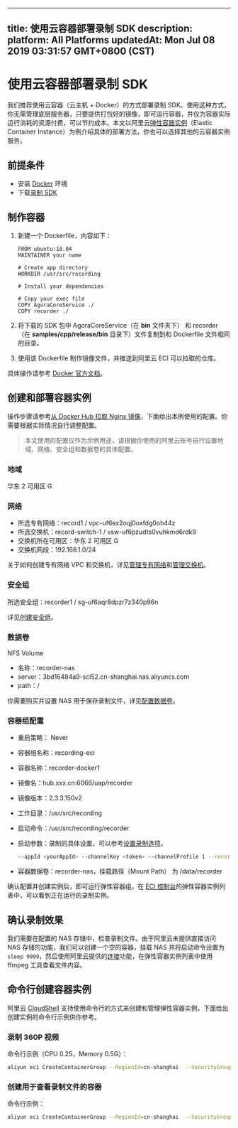 
---
title: 使用云容器部署录制 SDK
description: 
platform: All Platforms
updatedAt: Mon Jul 08 2019 03:31:57 GMT+0800 (CST)
---
# 使用云容器部署录制 SDK
我们推荐使用云容器（云主机 + Docker）的方式部署录制 SDK。使用这种方式，你无需管理底层服务器，只要提供打包好的镜像，即可运行容器，并仅为容器实际运行消耗的资源付费，可以节约成本。本文以阿里云[弹性容器实例](https://help.aliyun.com/product/87486.html)（Elastic Container Instance）为例介绍具体的部署方法，你也可以选择其他的云容器实例服务。

## 前提条件

- 安装 [Docker](https://docs.docker.com/install/) 环境
- 下载[录制 SDK](http://download.agora.io/sdk/release/Agora_Recording_SDK_for_Linux_v2_3_3_FULL.tar.gz)

## 制作容器

1. 新建一个 Dockerfile，内容如下：

   ```
   FROM ubuntu:18.04
   MAINTAINER your name
   
   # Create app directory
   WORKDIR /usr/src/recording
   
   # Install your dependencies
   
   # Copy your exec file
   COPY AgoraCoreService ./
   COPY recorder ./
   ```

2. 将下载的 SDK 包中 AgoraCoreService（在 **bin** 文件夹下） 和 recorder （在 **samples/cpp/release/bin** 目录下）文件复制到和 Dockerfile 文件相同的目录。

3. 使用该 Dockerfile 制作镜像文件，并推送到阿里云 ECI 可以拉取的仓库。

具体操作请参考 [Docker 官方文档](https://docs.docker.com/get-started/)。

## 创建和部署容器实例

操作步骤请参考[从 Docker Hub 拉取 Nginx 镜像](https://help.aliyun.com/document_detail/119093.html)，下面给出本例使用的配置。你需要根据实际情况自行调整配置。

> 本文使用的配置仅作为示例用途，请根据你使用的阿里云账号自行设置地域、网络、安全组和数据卷的具体配置。

### 地域

华东 2 可用区 G

### 网络

- 所选专有网络：record1 / vpc-uf6ex2oqj0oxfdg0oh44z
- 所选交换机：record-switch-1 / vsw-uf6pzudts0vuhkmd6rdk9
- 交换机所在可用区：华东 2 可用区 G
- 交换机网段：192.168.1.0/24

关于如何创建专有网络 VPC 和交换机，详见[管理专有网络](https://help.aliyun.com/document_detail/65398.html)和[管理交换机](https://help.aliyun.com/document_detail/65387.html)。

### 安全组

所选安全组：recorder1 / sg-uf6aqr8dpzr7z340p96n

详见[创建安全组](https://help.aliyun.com/document_detail/25468.html)。

### 数据卷

NFS Volume

- 名称：recorder-nas
- server：3bd16484a9-scl52.cn-shanghai.nas.aliyuncs.com
- path：/

你需要购买并设置 NAS 用于保存录制文件，详见[配置数据卷](https://help.aliyun.com/document_detail/90672.html)。

### 容器组配置

- 重启策略： Never

- 容器组名称：recording-eci

- 容器名称：recorder-docker1

- 镜像名：hub.xxx.cn:6066/uap/recorder

- 镜像版本：2.3.3.150v2

- 工作目录：/usr/src/recording

- 启动命令：/usr/src/recording/recorder

- 启动参数：录制的具体设置，可以参考[设置录制选项](https://docs.agora.io/cn/Recording/recording_cmd_cpp?platform=Linux%20CPP#设置录制选项)。

  ```bash
  --appId <yourAppId> --channelKey <token> --channelProfile 1 --recordFileRootDir /data/recorder --channel demo --uid 666 --appliteDir /usr/src/recording --idle 30 --lowUdpPort 40000 --highUdpPort 41004 --isMixingEnabled 1 --mixedVideoAudio 2
  ```

- 容器数据卷：recorder-nas，挂载路径（Mount Path） 为 /data/recorder

确认配置并创建实例后，即可运行弹性容器组。在 [ECI 控制台](https://eci.console.aliyun.com/)的弹性容器实例列表中，可以看到正在运行的录制实例。

## 确认录制效果

我们需要在配置的 NAS 存储中，检查录制文件。由于阿里云未提供直接访问 NAS 存储的功能，我们可以创建一个空的容器，挂载 NAS 并将启动命令设置为 `sleep 9999`，然后使用阿里云提供的[连接](https://help.aliyun.com/document_detail/119176.html)功能，在弹性容器实例列表中使用 ffmpeg 工具查看文件内容。

## 命令行创建容器实例

阿里云 [CloudShell](https://help.aliyun.com/document_detail/101356.html) 支持使用命令行的方式来创建和管理弹性容器实例，下面给出创建实例的命令行示例供你参考。

### 录制 360P 视频

命令行示例（CPU 0.25，Memory 0.5G）：

```bash
aliyun eci CreateContainerGroup --RegionId=cn-shanghai  --SecurityGroupId=sg-uf6aqr8dpzr7z340p96n --VSwitchId=vsw-uf6pzudts0vuhkmd6rdk9 --Volume.1.Name=recorder-nas --Volume.1.Type=NFSVolume --Volume.1.NFSVolume.Path=/ --Volume.1.NFSVolume.Server=3bd16484a9-scl52.cn-shanghai.nas.aliyuncs.com --Volume.1.NFSVolume.ReadOnly=False --ContainerGroupName=recording-eci1 --RestartPolicy=Never --Container.1.Image=hub.xxx.cn:6066/uap/recorder --Container.1.Name=recorder-docker1 --Container.1.Cpu=0.25 --Container.1.Memory=0.5 --Container.1.ImagePullPolicy=Always --Container.1.WorkingDir=/usr/src/recording --Container.1.Command.1=/usr/src/recording/recorder --Container.1.VolumeMount.1.Name=recorder-nas --Container.1.VolumeMount.1.MountPath=/data/recorder --Container.1.VolumeMount.1.ReadOnly=False --Container.1.Arg.1=—appId=<yourAppId> --Container.1.Arg.2=—channelKey=<token> --Container.1.Arg.3=--channelProfile=1 --Container.1.Arg.4=--recordFileRootDir=/data/recorder --Container.1.Arg.5=—channel=demo --Container.1.Arg.6=--uid=3600205 --Container.1.Arg.7=--appliteDir=/usr/src/recording --Container.1.Arg.8=--lowUdpPort=40000 --Container.1.Arg.9=--highUdpPort=41004 --Container.1.Arg.10=--isMixingEnabled=1 --Container.1.Arg.11=--mixedVideoAudio=2 --Container.1.Arg.12=--idle=15
```

### 创建用于查看录制文件的容器

命令行示例：

```bash
aliyun eci CreateContainerGroup --RegionId=cn-shanghai  --SecurityGroupId=sg-uf6aqr8dpzr7z340p96n --VSwitchId=vsw-uf6pzudts0vuhkmd6rdk9 --Volume.1.Name=recorder-nas --Volume.1.Type=NFSVolume --Volume.1.NFSVolume.Path=/ --Volume.1.NFSVolume.Server=3bd16484a9-scl52.cn-shanghai.nas.aliyuncs.com --Volume.1.NFSVolume.ReadOnly=False --ContainerGroupName=recording-eci --RestartPolicy=Never --Container.1.Image=hub.xxx.cn:6066/uap/recorder --Container.1.Name=recorder-docker1 --Container.1.Cpu=0.5 --Container.1.Memory=1 --Container.1.ImagePullPolicy=Always --Container.1.VolumeMount.1.Name=recorder-nas --Container.1.VolumeMount.1.MountPath=/data/recorder --Container.1.VolumeMount.1.ReadOnly=False --Container.1.WorkingDir=/usr/src/recording --Container.1.Command.1=sleep  --Container.1.Arg.1=9999
```
